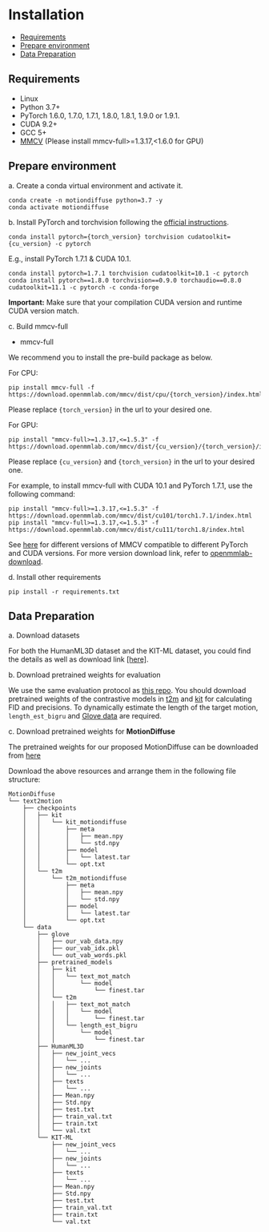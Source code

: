 # Installation

<!-- TOC -->

- [Requirements](#requirements)
- [Prepare environment](#prepare-environment)
- [Data Preparation](#data-preparation)

<!-- TOC -->

## Requirements

- Linux
- Python 3.7+
- PyTorch 1.6.0, 1.7.0, 1.7.1, 1.8.0, 1.8.1, 1.9.0 or 1.9.1.
- CUDA 9.2+
- GCC 5+
- [MMCV](https://github.com/open-mmlab/mmcv) (Please install mmcv-full>=1.3.17,<1.6.0 for GPU)

## Prepare environment

a. Create a conda virtual environment and activate it.

```shell
conda create -n motiondiffuse python=3.7 -y
conda activate motiondiffuse
```

b. Install PyTorch and torchvision following the [official instructions](https://pytorch.org/).
```shell
conda install pytorch={torch_version} torchvision cudatoolkit={cu_version} -c pytorch
```

E.g., install PyTorch 1.7.1 & CUDA 10.1.
```shell
conda install pytorch=1.7.1 torchvision cudatoolkit=10.1 -c pytorch
conda install pytorch==1.8.0 torchvision==0.9.0 torchaudio==0.8.0 cudatoolkit=11.1 -c pytorch -c conda-forge

```

**Important:** Make sure that your compilation CUDA version and runtime CUDA version match.

c. Build mmcv-full

- mmcv-full

We recommend you to install the pre-build package as below.

For CPU:
```shell
pip install mmcv-full -f https://download.openmmlab.com/mmcv/dist/cpu/{torch_version}/index.html
```
Please replace `{torch_version}` in the url to your desired one.

For GPU:
```shell
pip install "mmcv-full>=1.3.17,<=1.5.3" -f https://download.openmmlab.com/mmcv/dist/{cu_version}/{torch_version}/index.html
```
Please replace `{cu_version}` and `{torch_version}` in the url to your desired one.

For example, to install mmcv-full with CUDA 10.1 and PyTorch 1.7.1, use the following command:
```shell
pip install "mmcv-full>=1.3.17,<=1.5.3" -f https://download.openmmlab.com/mmcv/dist/cu101/torch1.7.1/index.html
pip install "mmcv-full>=1.3.17,<=1.5.3" -f https://download.openmmlab.com/mmcv/dist/cu111/torch1.8/index.html
```

See [here](https://mmcv.readthedocs.io/en/latest/get_started/installation.html) for different versions of MMCV compatible to different PyTorch and CUDA versions.
For more version download link, refer to [openmmlab-download](https://download.openmmlab.com/mmcv/dist/index.html).


d. Install other requirements

```shell
pip install -r requirements.txt
```

## Data Preparation

a. Download datasets

For both the HumanML3D dataset and the KIT-ML dataset, you could find the details as well as download link [[here]](https://github.com/EricGuo5513/HumanML3D).

b. Download pretrained weights for evaluation

We use the same evaluation protocol as [this repo](https://github.com/EricGuo5513/text-to-motion). You should download pretrained weights of the contrastive models in [t2m](https://drive.google.com/file/d/1DSaKqWX2HlwBtVH5l7DdW96jeYUIXsOP/view) and [kit](https://drive.google.com/file/d/1tX79xk0fflp07EZ660Xz1RAFE33iEyJR/view) for calculating FID and precisions. To dynamically estimate the length of the target motion, `length_est_bigru` and [Glove data](https://drive.google.com/drive/folders/1qxHtwffhfI4qMwptNW6KJEDuT6bduqO7?usp=sharing) are required.

c. Download pretrained weights for **MotionDiffuse**

The pretrained weights for our proposed MotionDiffuse can be downloaded from [here](https://drive.google.com/drive/folders/1qxHtwffhfI4qMwptNW6KJEDuT6bduqO7?usp=sharing)


Download the above resources and arrange them in the following file structure:

```text
MotionDiffuse
└── text2motion
    ├── checkpoints
    │   ├── kit
    │   │   └── kit_motiondiffuse
    │   │       ├── meta
    │   │       │   ├── mean.npy
    │   │       │   └── std.npy
    │   │       ├── model
    │   │       │   └── latest.tar
    │   │       └── opt.txt
    │   └── t2m
    │       └── t2m_motiondiffuse
    │           ├── meta
    │           │   ├── mean.npy
    │           │   └── std.npy
    │           ├── model
    │           │   └── latest.tar
    │           └── opt.txt
    └── data
        ├── glove
        │   ├── our_vab_data.npy
        │   ├── our_vab_idx.pkl
        │   └── out_vab_words.pkl
        ├── pretrained_models
        │   ├── kit
        │   │   └── text_mot_match
        │   │       └── model
        │   │           └── finest.tar
        │   └── t2m
        │   │   ├── text_mot_match
        │   │   │   └── model
        │   │   │       └── finest.tar
        │   │   └── length_est_bigru
        │   │       └── model
        │   │           └── finest.tar
        ├── HumanML3D
        │   ├── new_joint_vecs
        │   │   └── ...
        │   ├── new_joints
        │   │   └── ...
        │   ├── texts
        │   │   └── ...
        │   ├── Mean.npy
        │   ├── Std.npy
        │   ├── test.txt
        │   ├── train_val.txt
        │   ├── train.txt
        │   └── val.txt
        └── KIT-ML
            ├── new_joint_vecs
            │   └── ...
            ├── new_joints
            │   └── ...
            ├── texts
            │   └── ...
            ├── Mean.npy
            ├── Std.npy
            ├── test.txt
            ├── train_val.txt
            ├── train.txt
            └── val.txt
```
